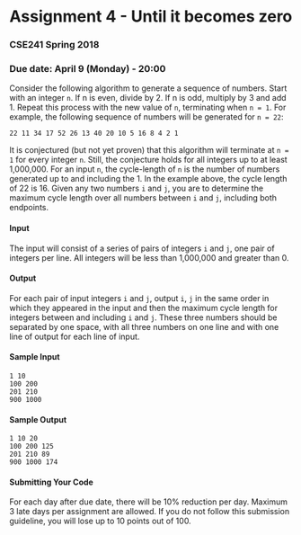 
# Assignment 4 - Until it becomes zero
### CSE241 Spring 2018
### Due date: April 9 (Monday) - 20:00

Consider the following algorithm to generate a sequence of numbers. Start with an integer `n`. If n is even, divide by 2. If n is odd, multiply by 3 and add 1. Repeat this process with the new value of `n`, terminating when `n = 1`. For example, the following sequence of numbers will be generated for `n = 22`:

`22 11 34 17 52 26 13 40 20 10 5 16 8 4 2 1 `

It is conjectured (but not yet proven) that this algorithm will terminate at `n = 1` for every integer `n`. Still, the conjecture holds for all integers up to at least 1,000,000. For an input `n`, the cycle-length of `n` is the number of numbers generated up to and including the 1. In the example above, the cycle length of 22 is 16. Given any two numbers `i` and `j`, you are to determine the maximum cycle length over all numbers between `i` and `j`, including both endpoints.
#### Input 
The input will consist of a series of pairs of integers `i` and `j`, one pair of integers per line. All integers will be less than 1,000,000 and greater than 0.
#### Output 
For each pair of input integers `i` and `j`, output `i`, `j` in the same order in which they appeared in the input and then the maximum cycle length for integers between and including `i` and `j`. These three numbers should be separated by one space, with all three numbers on one line and with one line of output for each line of input.
#### Sample Input 
    1 10 
    100 200 
    201 210 
    900 1000 
    
#### Sample Output 
	1 10 20 
	100 200 125 
	201 210 89 
	900 1000 174

#### Submitting Your Code 
For each day after due date, there will be 10% reduction per day. Maximum 3 late days per assignment are allowed. If you do not follow this submission guideline, you will lose up to 10 points out of 100.
